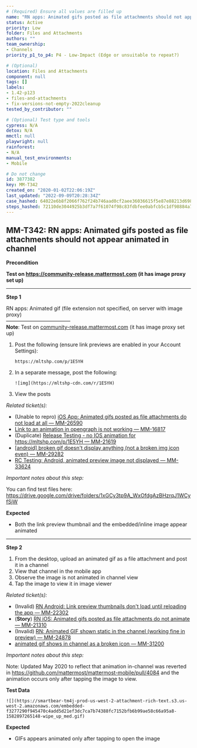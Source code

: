 ```yaml
---
# (Required) Ensure all values are filled up
name: "RN apps: Animated gifs posted as file attachments should not appear animated in channel"
status: Active
priority: Low
folder: Files and Attachments
authors: ""
team_ownership: 
- Channels
priority_p1_to_p4: P4 - Low-Impact (Edge or unsuitable to repeat?)

# (Optional)
location: Files and Attachments
component: null
tags: []
labels: 
- 1.42-p123
- files-and-attachments
- fix-versions-not-empty-2022cleanup
tested_by_contributor: ""

# (Optional) Test type and tools
cypress: N/A
detox: N/A
mmctl: null
playwright: null
rainforest: 
- N/A
manual_test_environments: 
- Mobile

# Do not change
id: 3877382
key: MM-T342
created_on: "2020-01-02T22:06:19Z"
last_updated: "2022-09-09T20:28:34Z"
case_hashed: 64022e6b8f2066f762f24b746aad0cf2aee36036615f5e87e88213d698dd9e9fd840a7360116174b1f6e129baf8a10a3
steps_hashed: 72110de3044925b3df7a7f61074f98c83fdbfee0abfcb5c1df98884a73e3e3ad00d9bb6423625cc2fdd305c60c2b65ca
---
```


<!-- (Auto-generated) Based on frontmatter's "key" and "name" -->

## MM-T342: RN apps: Animated gifs posted as file attachments should not appear animated in channel

**Precondition**

**Test on <https://community-release.mattermost.com> (it has image proxy set up)**

---

**Step 1**

RN apps: Animated gif (file extension not specified, on server with image proxy)\
–––––––––––––––––––––––––\
**Note**: Test on [community-release.mattermost.com](https://community-release.mattermost.com) (it has image proxy set up)

1. Post the following (ensure link previews are enabled in your Account Settings):

   ```
   https://mltshp.com/p/1E5YH
   ```

2. In a separate message, post the following:

   ```
   ![img](https://mltshp-cdn.com/r/1E5YH)
   ```

3. View the posts

_Related ticket(s):_

- (Unable to repro) [iOS App: Animated gifs posted as file attachments do not load at all — MM-26590](https://mattermost.atlassian.net/browse/MM-26590)
- [Link to an animation in opengraph is not working — MM-16817](https://mattermost.atlassian.net/browse/MM-16817)
- (Duplicate) [Release Testing - no IOS animation for https://mltshp.com/p/1E5YH — MM-21619](https://mattermost.atlassian.net/browse/MM-21619)
- [\[android\] broken gif doesn't display anything (not a broken img icon even) — MM-29282](https://mattermost.atlassian.net/browse/MM-29282)
- [RC Testing: Android, animated preview image not displayed — MM-33624](https://mattermost.atlassian.net/browse/MM-33624)

_Important notes about this step:_

You can find test files here: <https://drive.google.com/drive/folders/1xGCy3tp9A_WxOfdgAzBHzrqJ1WCyfSjW>

**Expected**

- Both the link preview thumbnail and the embedded/inline image appear animated

---

**Step 2**

1. From the desktop, upload an animated gif as a file attachment and post it in a channel
2. View that channel in the mobile app
3. Observe the image is not animated in channel view
4. Tap the image to view it in image viewer

_Related ticket(s):_

- (Invalid) [RN Android: Link preview thumbnails don't load until reloading the app — MM-22302](https://mattermost.atlassian.net/browse/MM-22302)
- (**Story**) [RN iOS: Animated gifs posted as file attachments do not animate — MM-21310](https://mattermost.atlassian.net/browse/MM-21310)
- (Invalid) [RN: Animated GIF shown static in the channel (working fine in preview) — MM-24878](https://mattermost.atlassian.net/browse/MM-24878)
- [animated gif shows in channel as a broken icon — MM-31200](https://mattermost.atlassian.net/browse/MM-31200)

_Important notes about this step:_

Note: Updated May 2020 to reflect that animation in-channel was reverted in <https://github.com/mattermost/mattermost-mobile/pull/4084> and the animation occurs only after tapping the image to view.

**Test Data**

```
![](https://smartbear-tm4j-prod-us-west-2-attachment-rich-text.s3.us-west-2.amazonaws.com/embedded-f3277290f945470c4add5d21ef3dc7ca7b74388fc7152bfb6b99ae58c66a95a8-1582897265148-wipe_up_med.gif)
```

**Expected**

- GIFs appears animated only after tapping to open the image
